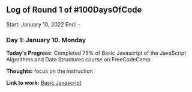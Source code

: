 
## Log of Round 1 of #100DaysOfCode
Start: January 10, 2022
End: -

### Day 1: January 10. Monday

**Today's Progress**: Completed 75% of Basic Javascript of the JavaScript Algorithms and Data Structures  course on FreeCodeCamp

**Thoughts:** focus on the instruction

**Link to work:** [Basic Javascript](https://www.freecodecamp.org/learn/javascript-algorithms-and-data-structures/basic-javascript)

